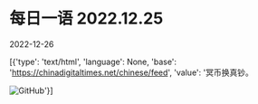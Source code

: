 # 每日一语 2022.12.25

2022-12-26

[{'type': 'text/html', 'language': None, 'base': 'https://chinadigitaltimes.net/chinese/feed', 'value': '冥币换真钞。

![GitHub](https://chinadigitaltimes.net/chinese/files/2022/12/1225.jpg)'}]